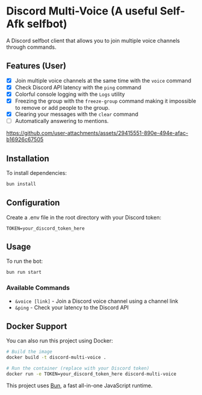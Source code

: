 # Discord Multi-Voice (A useful Self-Afk selfbot)

A Discord selfbot client that allows you to join multiple voice channels through commands.

## Features (User)

-   [x] Join multiple voice channels at the same time with the `voice` command
-   [x] Check Discord API latency with the `ping` command
-   [x] Colorful console logging with the `Logs` utility
-   [x] Freezing the group with the `freeze-group` command making it impossible to remove or add people to the group.
-   [x] Clearing your messages with the `clear` command
-   [ ] Automatically answering to mentions.

https://github.com/user-attachments/assets/29415551-890e-494e-afac-b16926c67505

## Installation

To install dependencies:

```bash
bun install
```

## Configuration

Create a .env file in the root directory with your Discord token:

```
TOKEN=your_discord_token_here
```

## Usage

To run the bot:

```bash
bun run start
```

### Available Commands

-   `&voice [link]` - Join a Discord voice channel using a channel link
-   `&ping` - Check your latency to the Discord API

## Docker Support

You can also run this project using Docker:

```bash
# Build the image
docker build -t discord-multi-voice .

# Run the container (replace with your Discord token)
docker run -e TOKEN=your_discord_token_here discord-multi-voice
```

This project uses [Bun](https://bun.sh), a fast all-in-one JavaScript runtime.
